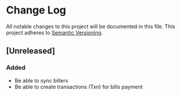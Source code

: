 # Change Log
All notable changes to this project will be documented in this file.
This project adheres to [Semantic Versioning](http://semver.org/).

## [Unreleased]
### Added
- Be able to sync billers
- Be able to create transactions (Txn) for bills payment
